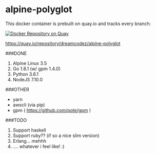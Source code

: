 # alpine-polyglot

This docker container is prebuilt on quay.io and tracks every branch:

[![Docker Repository on Quay](https://quay.io/repository/dreamcodez/alpine-polyglot/status "Docker Repository on Quay")](https://quay.io/repository/dreamcodez/alpine-polyglot)

https://quay.io/repository/dreamcodez/alpine-polyglot

###DONE
1. Alpine Linux 3.5
2. Go 1.8.1 (w/ gpm 1.4.0)
3. Python 3.6.1
4. NodeJS 7.10.0

###OTHER

* yarn
* awscli (via pip)
* gpm ( https://github.com/pote/gpm )

###TODO

1. Support haskell
2. Support ruby?? (if so a nice slim version)
3. Erlang... mehhh
4. .... whatever i feel like! :)
